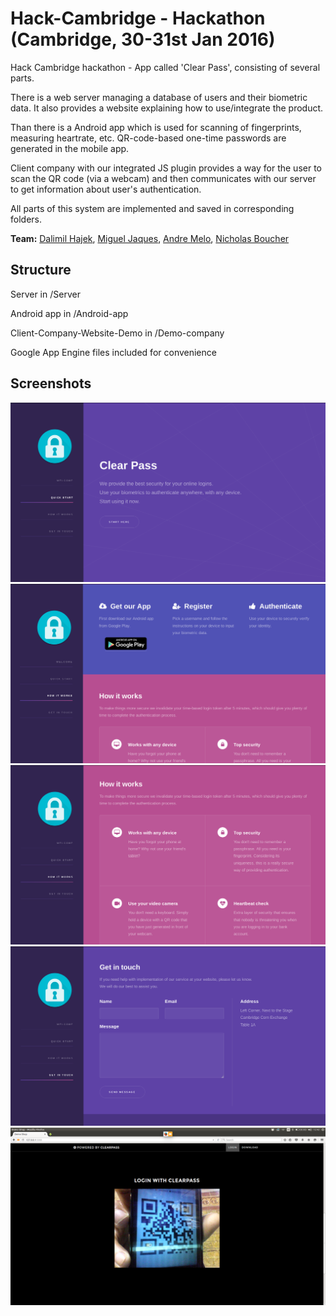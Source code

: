 # Hack-Cambridge - Hackathon (Cambridge, 30-31st Jan 2016)
Hack Cambridge hackathon - App called 'Clear Pass', consisting of several parts.

There is a web server managing a database of users and their biometric data. It also provides a website explaining how to use/integrate the product.

Than there is a Android app which is used for scanning of fingerprints, measuring heartrate, etc. QR-code-based one-time passwords are generated in the mobile app. 

Client company with our integrated JS plugin provides a way for the user to scan the QR code (via a webcam) and then communicates with our server to get information about user's authentication. 

All parts of this system are implemented and saved in corresponding folders.

**Team:** [Dalimil Hajek](https://github.com/dalimil), [Miguel Jaques](https://github.com/seuqaj114), [Andre Melo](https://github.com/andrenmelo), [Nicholas Boucher](https://github.com/nickboucher32)

## Structure

Server in /Server

Android app in /Android-app

Client-Company-Website-Demo in /Demo-company

Google App Engine files included for convenience

## Screenshots

![01](https://github.com/Dalimil/Hack-Cambridge/blob/master/Screenshots/Screenshot1.png)
![02](https://github.com/Dalimil/Hack-Cambridge/blob/master/Screenshots/Screenshot2.png)
![03](https://github.com/Dalimil/Hack-Cambridge/blob/master/Screenshots/Screenshot3.png)
![04](https://github.com/Dalimil/Hack-Cambridge/blob/master/Screenshots/Screenshot4.png)
![05](https://github.com/Dalimil/Hack-Cambridge/blob/master/Screenshots/Screenshot5.png)
